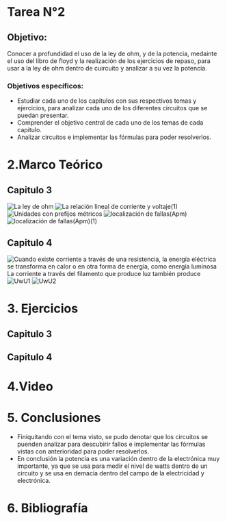 # Tarea N°2
## Objetivo:
Conocer a profundidad el uso de la ley de ohm, y de la potencia, medainte el uso del libro de floyd y la realización de los ejercicios de repaso, para usar a la ley de ohm dentro de cuircuito y analizar a su vez la potencia.
### Objetivos específicos:
- Estudiar cada uno de los capitulos con sus respectivos temas y ejercicios, para analizar cada uno de los diferentes circuitos que se puedan presentar. 
- Comprender el objetivo central de cada uno de los temas de cada capitulo.
- Analizar circuitos e implementar las fórmulas para poder resolverlos.
# 2.Marco Teórico
## Capitulo 3
![La ley de ohm](https://user-images.githubusercontent.com/116812651/202321361-121eb2a4-30e3-4657-8e25-eebbe922007b.png)
![La relación lineal de corriente y voltaje(1)](https://user-images.githubusercontent.com/116812651/202321369-b560d29e-5d1f-46ad-bf1d-7515838db35d.png)
![Unidades con prefijos métricos](https://user-images.githubusercontent.com/116812651/202321374-c86d747d-e02f-4fb2-b5d4-8bb20f154cc4.png)
![localización de fallas(Apm)](https://user-images.githubusercontent.com/116812651/202321390-69e1d635-4f17-471a-803d-9109c5dc31ae.png)
![localización de fallas(Apm)(1)](https://user-images.githubusercontent.com/116812651/202321393-afe90474-2bec-410f-a075-bd58c31af5df.png)
## Capitulo 4
![Cuando existe corriente a través de una resistencia, la energía eléctrica se transforma en calor o en otra forma de energía, como energía luminosa  La corriente a través del filamento que produce luz también produce ](https://user-images.githubusercontent.com/116812651/202331960-e159a6ec-def2-4c3a-8f94-3b5507606b4f.png)
![UwU1](https://user-images.githubusercontent.com/116812651/202331968-1ebc3132-14f4-4fe7-894c-02188deff1f4.png)
![UwU2](https://user-images.githubusercontent.com/116812651/202331987-175e3e52-e30a-4af7-9d77-317e6f2d9855.png)
# 3. Ejercicios
## Capitulo 3

## Capitulo 4

# 4.Video

# 5. Conclusiones
- Finiquitando con el tema visto, se pudo denotar que los circuitos se puenden analizar para descubirir fallos e implementar las fórmulas vistas con anterioridad para poder resolverlos. 
- En conclusión la potencia es una variación dentro de la electrónica muy importante, ya que se usa para medir el nivel de watts dentro de un circuito y se usa en demacia dentro del campo de la electricidad y electrónica.
# 6. Bibliografía
